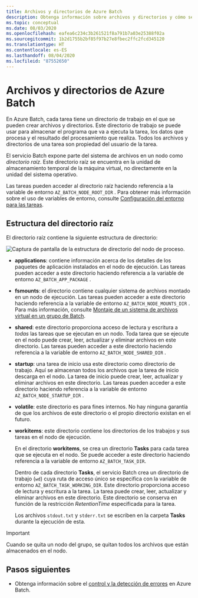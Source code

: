 ```yaml
---
title: Archivos y directorios de Azure Batch
description: Obtenga información sobre archivos y directorios y cómo se usan en un flujo de trabajo de Azure Batch desde el punto de vista del desarrollo.
ms.topic: conceptual
ms.date: 08/03/2020
ms.openlocfilehash: eafea6c234c3b261521f8a791b7a03e25388f02a
ms.sourcegitcommit: 1b2d1755b2bf85f97b27e8fbec2ffc2fcd345120
ms.translationtype: HT
ms.contentlocale: es-ES
ms.lasthandoff: 08/04/2020
ms.locfileid: "87552650"
---
```

# <a name="files-and-directories-in-azure-batch"></a>Archivos y directorios de Azure Batch

En Azure Batch, cada tarea tiene un directorio de trabajo en el que se pueden crear archivos y directorios. Este directorio de trabajo se puede usar para almacenar el programa que va a ejecuta la tarea, los datos que procesa y el resultado del procesamiento que realiza. Todos los archivos y directorios de una tarea son propiedad del usuario de la tarea.

El servicio Batch expone parte del sistema de archivos en un nodo como *directorio raíz*. Este directorio raíz se encuentra en la unidad de almacenamiento temporal de la máquina virtual, no directamente en la unidad del sistema operativo.

Las tareas pueden acceder al directorio raíz haciendo referencia a la variable de entorno `AZ_BATCH_NODE_ROOT_DIR` . Para obtener más información sobre el uso de variables de entorno, consulte [Configuración del entorno para las tareas](jobs-and-tasks.md#environment-settings-for-tasks).

## <a name="root-directory-structure"></a>Estructura del directorio raíz

El directorio raíz contiene la siguiente estructura de directorio:

![Captura de pantalla de la estructura de directorio del nodo de proceso.](media\files-and-directories\node-folder-structure.png)

- **applications**: contiene información acerca de los detalles de los paquetes de aplicación instalados en el nodo de ejecución. Las tareas pueden acceder a este directorio haciendo referencia a la variable de entorno `AZ_BATCH_APP_PACKAGE` .

- **fsmounts**: el directorio contiene cualquier sistema de archivos montado en un nodo de ejecución. Las tareas pueden acceder a este directorio haciendo referencia a la variable de entorno `AZ_BATCH_NODE_MOUNTS_DIR` . Para más información, consulte [Montaje de un sistema de archivos virtual en un grupo de Batch](virtual-file-mount.md).

- **shared**: este directorio proporciona acceso de lectura y escritura a *todas* las tareas que se ejecutan en un nodo. Toda tarea que se ejecute en el nodo puede crear, leer, actualizar y eliminar archivos en este directorio. Las tareas pueden acceder a este directorio haciendo referencia a la variable de entorno `AZ_BATCH_NODE_SHARED_DIR` .

- **startup**: una tarea de inicio usa este directorio como directorio de trabajo. Aquí se almacenan todos los archivos que la tarea de inicio descarga en el nodo. La tarea de inicio puede crear, leer, actualizar y eliminar archivos en este directorio. Las tareas pueden acceder a este directorio haciendo referencia a la variable de entorno `AZ_BATCH_NODE_STARTUP_DIR` .

- **volatile**: este directorio es para fines internos. No hay ninguna garantía de que los archivos de este directorio o el propio directorio existan en el futuro.

- **workitems**: este directorio contiene los directorios de los trabajos y sus tareas en el nodo de ejecución.

    En el directorio **workitems**, se crea un directorio **Tasks** para cada tarea que se ejecuta en el nodo. Se puede acceder a este directorio haciendo referencia a la variable de entorno `AZ_BATCH_TASK_DIR`.

    Dentro de cada directorio **Tasks**, el servicio Batch crea un directorio de trabajo (`wd`) cuya ruta de acceso único se especifica con la variable de entorno `AZ_BATCH_TASK_WORKING_DIR`. Este directorio proporciona acceso de lectura y escritura a la tarea. La tarea puede crear, leer, actualizar y eliminar archivos en este directorio. Este directorio se conserva en función de la restricción *RetentionTime* especificada para la tarea.

    Los archivos `stdout.txt` y `stderr.txt` se escriben en la carpeta **Tasks** durante la ejecución de esta.

> [!IMPORTANT]
> Cuando se quita un nodo del grupo, se quitan todos los archivos que están almacenados en el nodo.

## <a name="next-steps"></a>Pasos siguientes

- Obtenga información sobre el [control y la detección de errores](error-handling.md) en Azure Batch.